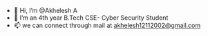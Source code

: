 - 👋 Hi, I’m @Akhelesh A
- 👀 I’m an 4th year B.Tech CSE- Cyber Security Student
-  📫 we can connect through mail at akhelesh12112002@gmail.com


<!---
Hydraa1211/Hydraa1211 is a ✨ special ✨ repository because its `README.md` (this file) appears on your GitHub profile.
You can click the Preview link to take a look at your changes.
--->
